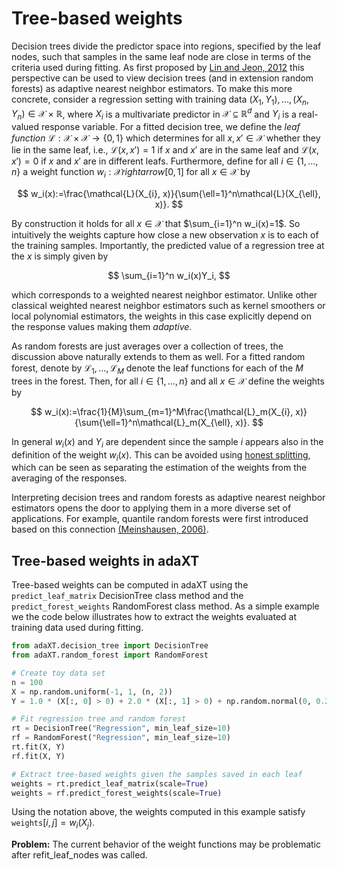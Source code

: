 # Tree-based weights

Decision trees divide the predictor space into regions, specified by the leaf
nodes, such that samples in the same leaf node are close in terms of the
criteria used during fitting. As first proposed by
[Lin and Jeon, 2012](https://doi.org/10.1198/016214505000001230) this
perspective can be used to view decision trees (and in extension random forests)
as adaptive nearest neighbor estimators. To make this more concrete, consider a
regression setting with training data
$(X_1, Y_1),\ldots,(X_n, Y_n)\in\mathcal{X}\times\mathbb{R}$, where $X_i$ is a
multivariate predictor in $\mathcal{X}\subseteq\mathbb{R}^d$ and $Y_i$ is a
real-valued response variable. For a fitted decision tree, we define the _leaf
function_ $\mathcal{L}:\mathcal{X}\times\mathcal{X}\rightarrow\{0,1\}$ which
determines for all $x,x'\in\mathcal{X}$ whether they lie in the same leaf, i.e.,
$\mathcal{L}(x, x')=1$ if $x$ and $x'$ are in the same leaf and
$\mathcal{L}(x,x')=0$ if $x$ and $x'$ are in different leafs. Furthermore,
define for all $i\in\{1,\ldots,n\}$ a weight function
$w_i:\mathcal{X}rightarrow[0,1]$ for all $x\in\mathcal{X}$ by

$$
  w_i(x):=\frac{\mathcal{L}(X_{i}, x)}{\sum{\ell=1}^n\mathcal{L}(X_{\ell}, x)}.
$$

By construction it holds for all $x\in\mathcal{X}$ that $\sum_{i=1}^n w_i(x)=1$.
So intuitively the weights capture how close a new observation $x$ is to each of
the training samples. Importantly, the predicted value of a regression tree at
the $x$ is simply given by

$$
  \sum_{i=1}^n w_i(x)Y_i,
$$

which corresponds to a weighted nearest neighbor estimator. Unlike other
classical weighted nearest neighbor estimators such as kernel smoothers or local
polynomial estimators, the weights in this case explicitly depend on the
response values making them _adaptive_.

As random forests are just averages over a collection of trees, the discussion
above naturally extends to them as well. For a fitted random forest, denote by
$\mathcal{L}_1,\ldots,\mathcal{L}_M$ denote the leaf functions for each of the
$M$ trees in the forest. Then, for all $i\in\{1,\ldots,n\}$ and all
$x\in\mathcal{X}$ define the weights by

$$
  w_i(x):=\frac{1}{M}\sum_{m=1}^M\frac{\mathcal{L}_m(X_{i}, x)}{\sum{\ell=1}^n\mathcal{L}_m(X_{\ell}, x)}.
$$

In general $w_i(x)$ and $Y_i$ are dependent since the sample $i$ appears also in
the definition of the weight $w_i(x)$. This can be avoided using
[honest splitting](/docs/user_guide/honest_splitting.md), which can be seen as
separating the estimation of the weights from the averaging of the responses.

Interpreting decision trees and random forests as adaptive nearest neighbor
estimators opens the door to applying them in a more diverse set of
applications. For example, quantile random forests were first introduced based
on this connection
[(Meinshausen, 2006)](https://jmlr.csail.mit.edu/papers/v7/meinshausen06a.html).

## Tree-based weights in adaXT

Tree-based weights can be computed in adaXT using the `predict_leaf_matrix`
DecisionTree class method and the `predict_forest_weights` RandomForest class
method. As a simple example we the code below illustrates how to extract the
weights evaluated at training data used during fitting.

```python
from adaXT.decision_tree import DecisionTree
from adaXT.random_forest import RandomForest

# Create toy data set
n = 100
X = np.random.uniform(-1, 1, (n, 2))
Y = 1.0 * (X[:, 0] > 0) + 2.0 * (X[:, 1] > 0) + np.random.normal(0, 0.2, n)

# Fit regression tree and random forest
rt = DecisionTree("Regression", min_leaf_size=10)
rf = RandomForest("Regression", min_leaf_size=10)
rt.fit(X, Y)
rf.fit(X, Y)

# Extract tree-based weights given the samples saved in each leaf
weights = rt.predict_leaf_matrix(scale=True)
weights = rf.predict_forest_weights(scale=True)

```

Using the notation above, the weights computed in this example satisfy
$\texttt{weights}[i, j]=w_i(X_j)$.

**Problem:** The current behavior of the weight functions may be problematic
after refit_leaf_nodes was called.

